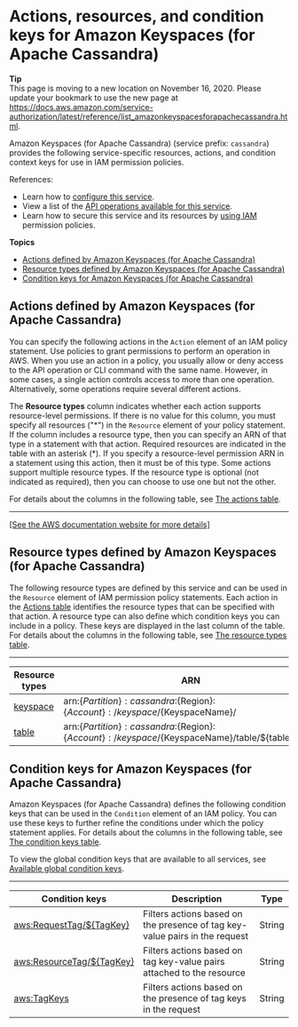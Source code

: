 # Actions, resources, and condition keys for Amazon Keyspaces \(for Apache Cassandra\)<a name="list_amazonkeyspacesforapachecassandra"></a>

**Tip**  
This page is moving to a new location on November 16, 2020\. Please update your bookmark to use the new page at [https://docs\.aws\.amazon\.com/service\-authorization/latest/reference/list\_amazonkeyspacesforapachecassandra\.html](https://docs.aws.amazon.com/service-authorization/latest/reference/list_amazonkeyspacesforapachecassandra.html)\. 

Amazon Keyspaces \(for Apache Cassandra\) \(service prefix: `cassandra`\) provides the following service\-specific resources, actions, and condition context keys for use in IAM permission policies\.

References:
+ Learn how to [configure this service](https://docs.aws.amazon.com/keyspaces/latest/devguide/)\.
+ View a list of the [API operations available for this service](https://docs.aws.amazon.com/keyspaces/latest/devguide/)\.
+ Learn how to secure this service and its resources by [using IAM](https://docs.aws.amazon.com/keyspaces/latest/devguide/security_iam_service-with-iam.html) permission policies\.

**Topics**
+ [Actions defined by Amazon Keyspaces \(for Apache Cassandra\)](#amazonkeyspacesforapachecassandra-actions-as-permissions)
+ [Resource types defined by Amazon Keyspaces \(for Apache Cassandra\)](#amazonkeyspacesforapachecassandra-resources-for-iam-policies)
+ [Condition keys for Amazon Keyspaces \(for Apache Cassandra\)](#amazonkeyspacesforapachecassandra-policy-keys)

## Actions defined by Amazon Keyspaces \(for Apache Cassandra\)<a name="amazonkeyspacesforapachecassandra-actions-as-permissions"></a>

You can specify the following actions in the `Action` element of an IAM policy statement\. Use policies to grant permissions to perform an operation in AWS\. When you use an action in a policy, you usually allow or deny access to the API operation or CLI command with the same name\. However, in some cases, a single action controls access to more than one operation\. Alternatively, some operations require several different actions\.

The **Resource types** column indicates whether each action supports resource\-level permissions\. If there is no value for this column, you must specify all resources \("\*"\) in the `Resource` element of your policy statement\. If the column includes a resource type, then you can specify an ARN of that type in a statement with that action\. Required resources are indicated in the table with an asterisk \(\*\)\. If you specify a resource\-level permission ARN in a statement using this action, then it must be of this type\. Some actions support multiple resource types\. If the resource type is optional \(not indicated as required\), then you can choose to use one but not the other\.

For details about the columns in the following table, see [The actions table](reference_policies_actions-resources-contextkeys.md#actions_table)\.


****  
[\[See the AWS documentation website for more details\]](http://docs.aws.amazon.com/IAM/latest/UserGuide/list_amazonkeyspacesforapachecassandra.html)

## Resource types defined by Amazon Keyspaces \(for Apache Cassandra\)<a name="amazonkeyspacesforapachecassandra-resources-for-iam-policies"></a>

The following resource types are defined by this service and can be used in the `Resource` element of IAM permission policy statements\. Each action in the [Actions table](#amazonkeyspacesforapachecassandra-actions-as-permissions) identifies the resource types that can be specified with that action\. A resource type can also define which condition keys you can include in a policy\. These keys are displayed in the last column of the table\. For details about the columns in the following table, see [The resource types table](reference_policies_actions-resources-contextkeys.md#resources_table)\.


****  

| Resource types | ARN | Condition keys | 
| --- | --- | --- | 
|   [ keyspace ](https://docs.aws.amazon.com/keyspaces/latest/devguide/what-is.html)  |  arn:$\{Partition\}:cassandra:$\{Region\}:$\{Account\}:/keyspace/$\{KeyspaceName\}/  |   [ aws:ResourceTag/$\{TagKey\} ](#amazonkeyspacesforapachecassandra-aws_ResourceTag___TagKey_)   | 
|   [ table ](https://docs.aws.amazon.com/keyspaces/latest/devguide/what-is.html)  |  arn:$\{Partition\}:cassandra:$\{Region\}:$\{Account\}:/keyspace/$\{KeyspaceName\}/table/$\{tableName\}  |   [ aws:ResourceTag/$\{TagKey\} ](#amazonkeyspacesforapachecassandra-aws_ResourceTag___TagKey_)   | 

## Condition keys for Amazon Keyspaces \(for Apache Cassandra\)<a name="amazonkeyspacesforapachecassandra-policy-keys"></a>

Amazon Keyspaces \(for Apache Cassandra\) defines the following condition keys that can be used in the `Condition` element of an IAM policy\. You can use these keys to further refine the conditions under which the policy statement applies\. For details about the columns in the following table, see [The condition keys table](reference_policies_actions-resources-contextkeys.md#context_keys_table)\.

To view the global condition keys that are available to all services, see [Available global condition keys](reference_policies_condition-keys.html#AvailableKeys)\.


****  

| Condition keys | Description | Type | 
| --- | --- | --- | 
|   [ aws:RequestTag/$\{TagKey\} ](https://docs.aws.amazon.com/keyspaces/latest/devguide/reference_policies_condition-keys.html#condition-keys-requesttag)  | Filters actions based on the presence of tag key\-value pairs in the request | String | 
|   [ aws:ResourceTag/$\{TagKey\} ](https://docs.aws.amazon.com/keyspaces/latest/devguide/reference_policies_condition-keys.html#condition-keys-resourcetag)  | Filters actions based on tag key\-value pairs attached to the resource | String | 
|   [ aws:TagKeys ](https://docs.aws.amazon.com/keyspaces/latest/devguide/reference_policies_condition-keys.html#condition-keys-tagkeys)  | Filters actions based on the presence of tag keys in the request | String | 